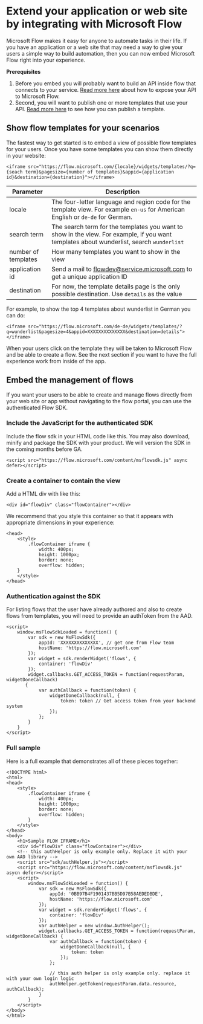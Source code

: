 <properties
    pageTitle="Embed the Flow experience | Microsoft Flow"
    description="Embed the Microsoft Flow experiences into your web site or application"
    services=""
    suite="flow"
    documentationCenter="na"
    authors="bbarath"
    manager="erikre"
    editor=""
    tags=""
 />
<tags
    ms.service="flow"
    ms.devlang="na"
    ms.topic="article"
    ms.tgt_pltfrm="na"
    ms.workload="na"
   ms.date="09/07/2016"
    ms.author="barathb"/>

# Extend your application or web site by integrating with Microsoft Flow #
Microsoft Flow makes it easy for anyone to automate tasks in their life. If you have an application or a web site that may need a way to give your users a simple way to build automation, then you can now embed Microsoft Flow right into your experience.

**Prerequisites**

1. Before you embed you will probably want to build an API inside flow that connects to your service. [Read more here](get-started-flow-dev.md) about how to expose your API to Microsoft Flow.
2. Second, you will want to publish one or more templates that use your API. [Read more here](publish-a-template.md) to see how you can publish a template.

## Show flow templates for your scenarios ##

The fastest way to get started is to embed a view of possible flow templates for your users. Once you have some templates you can show them directly in your website:

```
<iframe src="https://flow.microsoft.com/{locale}/widgets/templates/?q={seach term}&pagesize={number of templates}&appid={application id}&destination={destination}"></iframe>
```

| Parameter           | Description                   |
|---------------------|-------------------------------|
| locale              | The four-letter language and region code for the template view. For example `en-us` for American English or `de-de` for German.  |
| search term         | The search term for the templates you want to show in the view. For example, if you want templates about wunderlist, search `wunderlist` |
| number of templates | How many templates you want to show in the view |
| application id      | Send a mail to flowdev@service.microsoft.com to get a unique application ID |
| destination         | For now, the template details page is the only possible destination. Use `details` as the value |

For example, to show the top 4 templates about wunderlist in German you can do:

```
<iframe src="https://flow.microsoft.com/de-de/widgets/templates/?q=wunderlist&pagesize=4&appid=XXXXXXXXXXXXXX&destination=details"></iframe>
```

When your users click on the template they will be taken to Microsoft Flow and be able to create a flow. See the next section if you want to have the full experience work from inside of the app.

## Embed the management of flows ##

If you want your users to be able to create and manage flows directly from your web site or app without navigating to the flow portal, you can use the authenticated Flow SDK. 

### Include the JavaScript for the authenticated SDK ###
Include the flow sdk in your HTML code like this. You may also download, minify and package the SDK with your product. We will version the SDK in the coming months before GA.

```
<script src="https://flow.microsoft.com/content/msflowsdk.js" async defer></script>
```

### Create a container to contain the view ###
Add a HTML div with like this:

```
<div id="flowDiv" class="flowContainer"></div>
```

We recommend that you style this container so that it appears with appropriate dimensions in your experience:

```
<head>
    <style>
        .flowContainer iframe {
            width: 400px;
            height: 1000px;
            border: none;
            overflow: hidden;
    }
    </style>
</head>
```

### Authentication against the SDK ###
For listing flows that the user have already authored and also to create flows from templates, you will need to provide an authToken from the AAD.

```
<script>
    window.msFlowSdkLoaded = function() {
        var sdk = new MsFlowSdk({
            appId: 'XXXXXXXXXXXXXX', // get one from Flow team
            hostName: 'https://flow.microsoft.com'
        });
        var widget = sdk.renderWidget('flows', {
            container: 'flowDiv'
        });
        widget.callbacks.GET_ACCESS_TOKEN = function(requestParam, widgetDoneCallback)
       {
            var authCallback = function(token) {
                widgetDoneCallback(null, {
                    token: token // Get access token from your backend system
                });
            };
        }
    } 
</script>
```

### Full sample ###

Here is a full example that demonstrates all of these pieces together:

```
<!DOCTYPE html>
<html>
<head>
    <style>
        .flowContainer iframe {
            width: 400px;
            height: 1000px;
            border: none;
            overflow: hidden;
        }
    </style>
</head>
<body>
    <h1>Sample FLOW IFRAME</h1>
    <div id="flowDiv" class="flowContainer"></div>
    <!-- this authHelper is only example only. Replace it with your own AAD library -->
    <script src="sdk/authHelper.js"></script>
    <script src="https://flow.microsoft.com/content/msflowsdk.js" asycn defer></script>
    <script>
        window.msFlowSdkLoaded = function() {
            var sdk = new MsFlowSdk({
                appId: '0BB97B4F1901437BB5D97B58AEDEDBDE',
                hostName: 'https://flow.microsoft.com'
            });
            var widget = sdk.renderWidget('flows', {
                container: 'flowDiv'
            });
            var authHelper = new window.AuthHelper();
            widget.callbacks.GET_ACCESS_TOKEN = function(requestParam, widgetDoneCallback) {
                var authCallback = function(token) {
                    widgetDoneCallback(null, {
                        token: token
                    });
                };

                // this auth helper is only example only. replace it with your own login logic
                authHelper.getToken(requestParam.data.resource, authCallback);
            }
        }
    </script>
</body>
</html>
```
